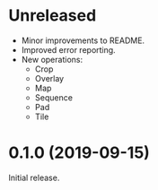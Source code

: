 
# Unreleased

* Minor improvements to README.
* Improved error reporting.
* New operations:
  - Crop
  - Overlay
  - Map
  - Sequence
  - Pad
  - Tile

# 0.1.0 (2019-09-15)

Initial release.
